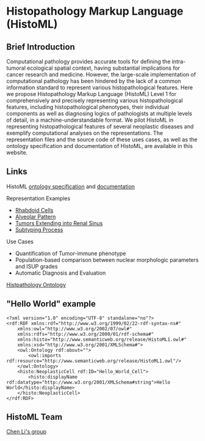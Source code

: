 # Histopathology Markup Language (HistoML)



## Brief Introduction

Computational pathology provides accurate tools for defining the intra-tumoral ecological spatial context, having substantial implications for cancer research and medicine. However, the large-scale implementation of computational pathology has been hindered by the lack of a common information standard to represent various histopathological features. Here we propose Histopathology Markup Language (HistoML) Level 1 for comprehensively and precisely representing various histopathological features, including histopathological phenotypes, their individual components as well as diagnosing logics of pathologists at multiple levels of detail, in a machine-understandable format. We pilot HistoML in representing histopathological features of several neoplastic diseases and exemplify computational analyses on the representations. The representation files and the source code of these uses cases, as well as the ontology specification and documentation of HistoML, are available in this website.



## Links

HistoML [ontology specification](https://github.com/Peiliang/HistoML/tree/master/Specification/Level1/Ontology_Specification) and [documentation](https://github.com/BioPAX/specification/tree/master/Level3/docs)

Representation Examples

- [Rhabdoid Cells](https://github.com/Peiliang/HistoML/tree/master/Specification/Level1/Representation_Examples/Rhabdoid_cells)
- [Alveolar Pattern](https://github.com/Peiliang/HistoML/tree/master/Specification/Level1/Representation_Examples/Alveolar_pattern)
- [Tumors Extending into Renal Sinus](https://github.com/Peiliang/HistoML/tree/master/Specification/Level1/Representation_Examples/Tumors_extending_into_renal_sinus)
- [Subtyping Process](https://github.com/Peiliang/HistoML/tree/master/Specification/Level1/Representation_Examples/Subtyping_Process)

Use Cases

- Quantification of Tumor-immune phenotype
- Population-based comparison between nuclear morphologic parameters and ISUP grades
- Automatic Diagnosis and Evaluation

[Histpathology Ontology](https://github.com/Peiliang/HistoML/tree/master/Histopathology%20Ontology)



## "Hello World" example

```
<?xml version="1.0" encoding="UTF-8" standalone="no"?>
<rdf:RDF xmlns:rdf="http://www.w3.org/1999/02/22-rdf-syntax-ns#" 
	xmlns:owl="http://www.w3.org/2002/07/owl#" 
    xmlns:rdfs="http://www.w3.org/2000/01/rdf-schema#" 
    xmlns:histo="http://www.semanticweb.org/release/HistoML1.owl#"
    xmlns:xsd="http://www.w3.org/2001/XMLSchema#">
	<owl:Ontology rdf:about="">
        <owl:imports rdf:resource="http://www.semanticweb.org/release/HistoML1.owl"/>
    </owl:Ontology>
	<histo:NeoplasticCell rdf:ID="Hello_World_Cell">
		<histo:displayName rdf:datatype="http://www.w3.org/2001/XMLSchema#string">Hello World</histo:displayName>
	</histo:NeoplasticCell>
</rdf:RDF>
```



## HistoML Team

[Chen Li's group](http://www.chenli.group/home)

